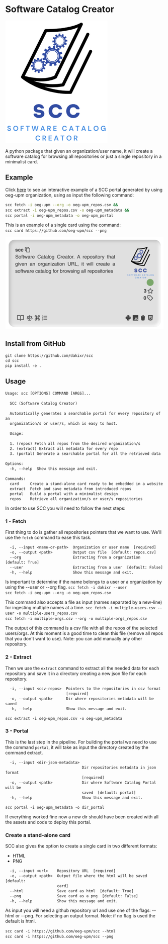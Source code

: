 
# Software Catalog Creator

![scc-logo](scc-logo.png)

A python package that given an organization/user name, it will create a software catalog for browsing all repositories or just a single repository in a minimalist card.

## Example

Click [here](https://dakixr.github.io/scc/example/index.html) to see an interactive example of a SCC portal generated by using oeg-upm organization, using as input the following command:

``` bash
scc fetch -i oeg-upm --org -o oeg-upm_repos.csv &&
scc extract -i oeg-upm_repos.csv -o oeg-upm_metadata &&
scc portal -i oeg-upm_metadata -o oeg-upm_portal
```

This is an example of a single card using the command:  
 `scc card https://github.com/oeg-upm/scc --png`  

![scc-card](scc-card.png)

## Install from GitHub

```text
git clone https://github.com/dakixr/scc
cd scc
pip install -e .
```

## Usage

```text
Usage: scc [OPTIONS] COMMAND [ARGS]...

  SCC (Software Catalog Creator)

  Automatically generates a searchable portal for every repository of an
  organization/s or user/s, which is easy to host.

  Usage:

  1. (repos) Fetch all repos from the desired organization/s
  2. (extract) Extract all metadata for every repo
  3. (portal) Generate a searchable portal for all the retrieved data

Options:
  -h, --help  Show this message and exit.

Commands:
  card     Create a stand-alone card ready to be embedded in a website
  extract  Fetch and save metadata from introduced repos
  portal   Build a portal with a minimalist design
  repos    Retrieve all organization/s or user/s repositories
```

In order to use SCC you will need to follow the next steps:  

### 1 - Fetch

First thing to do is gather all repositories pointers that we want to use. We'll use the `fetch` command to ease this task.

```text
  -i, --input <name-or-path>  Organization or user name  [required]
  -o, --output <path>         Output csv file  [default: repos.csv]
  --org                       Extracting from a organization  [default: True]
  --user                      Extracting from a user  [default: False]
  -h, --help                  Show this message and exit.
```

Is important to determine if the name belongs to a user or a organization by using the --user or --org flag.
`scc fetch -i dakixr --user`  
`scc fetch -i oeg-upm --org -o oeg-upm_repos.csv`  

This command also accepts a file as input (names separated by a new-line) for ingesting multiple names at a time.
`scc fetch -i multiple-users.csv --user -o multiple-users_repos.csv`  
`scc fetch -i multiple-orgs.csv --org -o multiple-orgs_repos.csv`  

The output of this command is a csv file with all the repos of the selected users/orgs.
At this moment is a good time to clean this file (remove all repos that you don't want to use).
Note: you can add manually any other repository.

### 2 - Extract

Then we use the `extract` command to extract all the needed data for each repository and save it in a directory creating a new json file for each repository.

```text
  -i, --input <csv-repos>  Pointers to the repositories in csv format
                           [required]
  -o, --output <path>      Dir where repositories metadata will be saved
  -h, --help               Show this message and exit.
```

`scc extract -i oeg-upm_repos.csv -o oeg-upm_metadata`

### 3 - Portal

This is the last step in the pipeline. For building the portal we need to use the command `portal`, it will take as input the directory created by the command extract.

```text
  -i, --input <dir-json-metadata>
                                  Dir repositories metadata in json format
                                  [required]
  -o, --output <path>             Dir where Software Catalog Portal will be
                                  saved  [default: portal]
  -h, --help                      Show this message and exit.
```

`scc portal -i oeg-upm_metadata -o dir_portal`

If everything worked fine now a new dir should have been created with all the assets and code to deploy this portal.

### Create a stand-alone card

SCC also gives the option to create a single card in two different formats:

* HTML
* PNG

```text
  -i, --input <url>    Repository URL  [required]
  -o, --output <path>  Output file where the html will be saved  [default:
                       card]
  --html               Save card as html  [default: True]
  --png                Save card as a png  [default: False]
  -h, --help           Show this message and exit.
```

As input you will need a github repository url and use one of the flags: --html or --png. For selecting an output format. Note: if no flag is used the default is html.

`scc card -i https://github.com/oeg-upm/scc --html`  
`scc card -i https://github.com/oeg-upm/scc --png`
